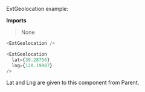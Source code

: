 ExtGeolocation example:

**Imports**
> None

```js
<ExtGeolocation />
```

```js
<ExtGeolocation
  lat={39.28756}
  lng={120.19987}
/>
```

Lat and Lng are given to this component from Parent.
